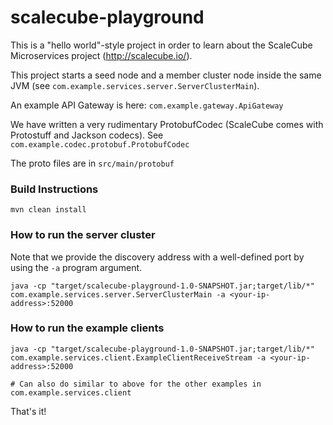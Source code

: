 # scalecube-playground

This is a "hello world"-style project in order to learn about the ScaleCube Microservices project (http://scalecube.io/).

This project starts a seed node and a member cluster node inside the same JVM (see `com.example.services.server.ServerClusterMain`).

An example API Gateway is here: `com.example.gateway.ApiGateway`

We have written a very rudimentary ProtobufCodec (ScaleCube comes with Protostuff and Jackson codecs).  See `com.example.codec.protobuf.ProtobufCodec`

The proto files are in `src/main/protobuf`

### Build Instructions
`mvn clean install`

### How to run the server cluster

Note that we provide the discovery address with a well-defined port by using the `-a` program argument.

```
java -cp "target/scalecube-playground-1.0-SNAPSHOT.jar;target/lib/*" com.example.services.server.ServerClusterMain -a <your-ip-address>:52000
```

### How to run the example clients

```
java -cp "target/scalecube-playground-1.0-SNAPSHOT.jar;target/lib/*" com.example.services.client.ExampleClientReceiveStream -a <your-ip-address>:52000

# Can also do similar to above for the other examples in com.example.services.client
```

That's it!
